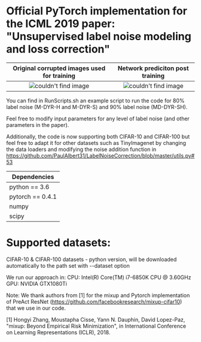 # Official PyTorch implementation for the ICML 2019 paper: "Unsupervised label noise modeling and loss correction"
Original corrupted images used for training             |  Network prediciton post training
:-------------------------:|:-------------------------:
![couldn't find image](https://github.com/PaulAlbert31/LabelNoiseCorrection/blob/master/data/1000before.png)  | ![couldn't find image](https://github.com/PaulAlbert31/LabelNoiseCorrection/blob/master/data/1000after.png)

You can find in RunScripts.sh an example script to run the code for 80% label noise (M-DYR-H and M-DYR-S) and 90% label noise (MD-DYR-SH).

Feel free to modify input parameters for any level of label noise (and other parameters in the paper).

Additionally, the code is now supporting both CIFAR-10 and CIFAR-100 but feel free to adapt it for other datasets such as TinyImagenet by changing the data loaders and modifying the noise addition function in https://github.com/PaulAlbert31/LabelNoiseCorrection/blob/master/utils.py#53

 | Dependencies  |
| ------------- |
| python == 3.6     |
| pytorch == 0.4.1     |
| numpy|
| scipy|

# Supported datasets:
  CIFAR-10 & CIFAR-100 datasets - python version, will be downloaded automatically to the path set with --dataset option

We run our approach in:
CPU: Intel(R) Core(TM) i7-6850K CPU @ 3.60GHz GPU: NVIDIA GTX1080Ti


Note: We thank authors from [1] for the mixup and Pytorch implementation of PreAct ResNet (https://github.com/facebookresearch/mixup-cifar10) \
that we use in our code.

[1] Hongyi Zhang, Moustapha Cisse, Yann N. Dauphin, David Lopez-Paz, "mixup: Beyond Empirical Risk Minimization", in International Conference \
on Learning Representations (ICLR), 2018.